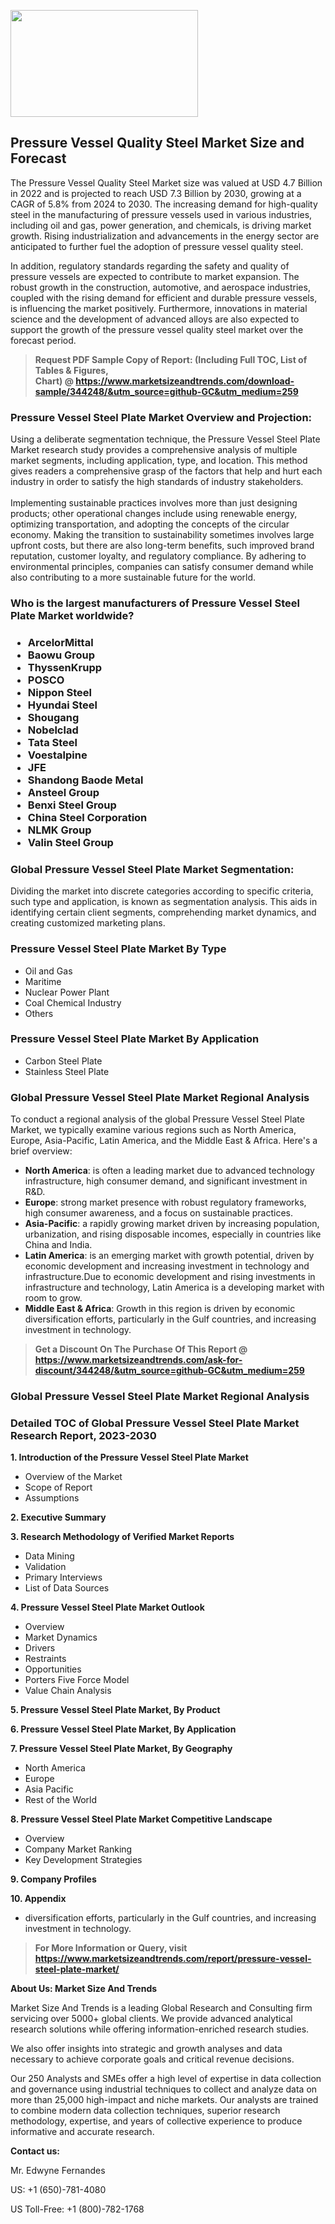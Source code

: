<p><img class="alignnone size-medium wp-image-20088" src="https://ffe5etoiles.com/wp-content/uploads/2024/12/MST1-300x171.png" alt="" width="300" height="171" /></p><h2>Pressure Vessel Quality Steel Market Size and Forecast</h2><p>The Pressure Vessel Quality Steel Market size was valued at USD 4.7 Billion in 2022 and is projected to reach USD 7.3 Billion by 2030, growing at a CAGR of 5.8% from 2024 to 2030. The increasing demand for high-quality steel in the manufacturing of pressure vessels used in various industries, including oil and gas, power generation, and chemicals, is driving market growth. Rising industrialization and advancements in the energy sector are anticipated to further fuel the adoption of pressure vessel quality steel.</p><p>In addition, regulatory standards regarding the safety and quality of pressure vessels are expected to contribute to market expansion. The robust growth in the construction, automotive, and aerospace industries, coupled with the rising demand for efficient and durable pressure vessels, is influencing the market positively. Furthermore, innovations in material science and the development of advanced alloys are also expected to support the growth of the pressure vessel quality steel market over the forecast period.</p></p><blockquote id="" class=""><strong>Request PDF Sample Copy of Report: (Including Full TOC, List of Tables &amp; Figures, Chart)&nbsp;@&nbsp;<strong><a href="https://www.marketsizeandtrends.com/download-sample/344248/&utm_source=github-GC&utm_medium=259" target="_blank">https://www.marketsizeandtrends.com/download-sample/344248/&utm_source=github-GC&utm_medium=259</a></strong></strong></blockquote><h3 id="" class="">Pressure Vessel Steel Plate Market&nbsp;Overview and Projection:</h3><p id="" class="">Using a deliberate segmentation technique, the Pressure Vessel Steel Plate Market research study provides a comprehensive analysis of multiple market segments, including application, type, and location. This method gives readers a comprehensive grasp of the factors that help and hurt each industry in order to satisfy the high standards of industry stakeholders. <br /> <br />Implementing sustainable practices involves more than just designing products; other operational changes include using renewable energy, optimizing transportation, and adopting the concepts of the circular economy. Making the transition to sustainability sometimes involves large upfront costs, but there are also long-term benefits, such improved brand reputation, customer loyalty, and regulatory compliance. By adhering to environmental principles, companies can satisfy consumer demand while also contributing to a more sustainable future for the world.</p><h3 id="" class="">Who is the largest manufacturers of&nbsp;Pressure Vessel Steel Plate Market worldwide?</h3><h3 class=""><p><ul><li>ArcelorMittal </li><li> Baowu Group </li><li> ThyssenKrupp </li><li> POSCO </li><li> Nippon Steel </li><li> Hyundai Steel </li><li> Shougang </li><li> Nobelclad </li><li> Tata Steel </li><li> Voestalpine </li><li> JFE </li><li> Shandong Baode Metal </li><li> Ansteel Group </li><li> Benxi Steel Group </li><li> China Steel Corporation </li><li> NLMK Group </li><li> Valin Steel Group</li></ul></p></h3><h3 id="" class="">Global&nbsp;Pressure Vessel Steel Plate Market Segmentation:</h3><p id="" class="">Dividing the market into discrete categories according to specific criteria, such type and application, is known as segmentation analysis. This aids in identifying certain client segments, comprehending market dynamics, and creating customized marketing plans.</p><h3 id="" class="">Pressure Vessel Steel Plate Market&nbsp;By Type</h3><p><p><ul><li>Oil and Gas</li><li> Maritime</li><li> Nuclear Power Plant</li><li> Coal Chemical Industry</li><li> Others</p></li></ul></p></p><h3 id="" class="">Pressure Vessel Steel Plate Market&nbsp;By Application</h3><p class=""><p><ul><li>Carbon Steel Plate</li><li> Stainless Steel Plate</li></ul></p></p><h3 id="" class="">Global Pressure Vessel Steel Plate Market Regional Analysis</h3><p id="" class="">To conduct a regional analysis of the global Pressure Vessel Steel Plate Market, we typically examine various regions such as North America, Europe, Asia-Pacific, Latin America, and the Middle East &amp; Africa. Here's a brief overview:</p><ul><li><strong>North America</strong>: is often a leading market due to advanced technology infrastructure, high consumer demand, and significant investment in R&amp;D.</li><li><strong>Europe</strong>: strong market presence with robust regulatory frameworks, high consumer awareness, and a focus on sustainable practices.</li><li><strong>Asia-Pacific</strong>: a rapidly growing market driven by increasing population, urbanization, and rising disposable incomes, especially in countries like China and India.</li><li><strong>Latin America</strong>: is an emerging market with growth potential, driven by economic development and increasing investment in technology and infrastructure.Due to economic development and rising investments in infrastructure and technology, Latin America is a developing market with room to grow.</li><li><strong>Middle East &amp; Africa</strong>: Growth in this region is driven by economic diversification efforts, particularly in the Gulf countries, and increasing investment in technology.</li></ul><blockquote id="" class=""><strong>Get a Discount On The Purchase Of This Report @ <strong><a href="https://www.marketsizeandtrends.com/ask-for-discount/344248/&utm_source=github-GC&utm_medium=259" target="_blank">https://www.marketsizeandtrends.com/ask-for-discount/344248/&utm_source=github-GC&utm_medium=259</a></strong></strong></blockquote><h3 id="" class="">Global Pressure Vessel Steel Plate Market Regional Analysis</h3><h3 id="" class="">Detailed TOC of Global Pressure Vessel Steel Plate Market Research Report, 2023-2030</h3><p id="" class=""><strong>1. Introduction of the Pressure Vessel Steel Plate Market</strong></p><ul><li>Overview of the Market</li><li>Scope of Report</li><li>Assumptions</li></ul><p id="" class=""><strong>2. Executive Summary</strong></p><p id="" class=""><strong>3. Research Methodology of Verified Market Reports</strong></p><ul><li>Data Mining</li><li>Validation</li><li>Primary Interviews</li><li>List of Data Sources</li></ul><p id="" class=""><strong>4. Pressure Vessel Steel Plate Market Outlook</strong></p><ul><li>Overview</li><li>Market Dynamics</li><li>Drivers</li><li>Restraints</li><li>Opportunities</li><li>Porters Five Force Model</li><li>Value Chain Analysis</li></ul><p id="" class=""><strong>5. Pressure Vessel Steel Plate Market, By Product</strong></p><p id="" class=""><strong>6. Pressure Vessel Steel Plate Market, By Application</strong></p><p id="" class=""><strong>7. Pressure Vessel Steel Plate Market, By Geography</strong></p><ul><li>North America</li><li>Europe</li><li>Asia Pacific</li><li>Rest of the World</li></ul><p id="" class=""><strong>8. Pressure Vessel Steel Plate Market Competitive Landscape</strong></p><ul><li>Overview</li><li>Company Market Ranking</li><li>Key Development Strategies</li></ul><p id="" class=""><strong>9. Company Profiles</strong></p><p id="" class=""><strong>10. Appendix</strong></p><ul><li>diversification efforts, particularly in the Gulf countries, and increasing investment in technology.</li></ul><blockquote id="" class=""><strong>For More Information or Query, visit <strong><strong><a href="https://www.marketsizeandtrends.com/report/pressure-vessel-steel-plate-market/" target="_blank">https://www.marketsizeandtrends.com/report/pressure-vessel-steel-plate-market/</a></strong></strong></strong></blockquote><p id="" class=""><strong>About Us: Market Size And Trends</strong></p><p id="" class="">Market Size And Trends is a leading Global Research and Consulting firm servicing over 5000+ global clients. We provide advanced analytical research solutions while offering information-enriched research studies.</p><p id="" class="">We also offer insights into strategic and growth analyses and data necessary to achieve corporate goals and critical revenue decisions.</p><p id="" class="">Our 250 Analysts and SMEs offer a high level of expertise in data collection and governance using industrial techniques to collect and analyze data on more than 25,000 high-impact and niche markets. Our analysts are trained to combine modern data collection techniques, superior research methodology, expertise, and years of collective experience to produce informative and accurate research.</p><p id="" class=""><strong>Contact us:</strong></p><p id="" class="">Mr. Edwyne Fernandes</p><p id="" class="">US: +1 (650)-781-4080</p><p id="" class="">US Toll-Free: +1 (800)-782-1768</p>
